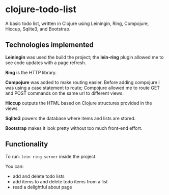 # clojure-todo-list

A basic todo list, written in Clojure using Leiningin, Ring, Compojure, Hiccup, Sqlite3, and Bootstrap.

## Technologies implemented

**Leiningin** was used the build the project; the **lein-ring** plugin allowed me to see code updates with a page refresh.

**Ring** is the HTTP library.

**Compojure** was added to make routing easier.  Before adding compojure I was using a case statement to route; Compojure allowed me to route GET and POST commands on the same url to different views.

**Hiccup** outputs the HTML based on Clojure structures provided in the views.

**Sqlite3** powers the database where items and lists are stored.

**Bootstrap** makes it look pretty without too much front-end effort.



## Functionality

To run: `lein ring server` inside the project.

You can:
* add and delete todo lists
* add items to and delete todo items from a list
* read a delightful about page
